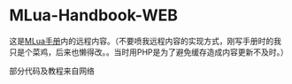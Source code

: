 # MLua-Handbook-WEB

这是[MLua手册](https://github.com/MUKAPP/MLua-Handbook)内的远程内容。（不要喷我远程内容的实现方式，刚写手册时的我只是个菜鸡，后来也懒得改。。当时用PHP是为了避免缓存造成内容更新不及时。）

部分代码及教程来自网络